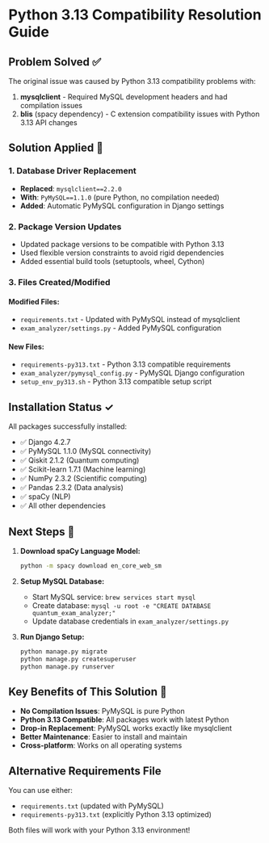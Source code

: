 # Python 3.13 Compatibility Resolution Guide

## Problem Solved ✅

The original issue was caused by Python 3.13 compatibility problems with:
1. **mysqlclient** - Required MySQL development headers and had compilation issues
2. **blis** (spacy dependency) - C extension compatibility issues with Python 3.13 API changes

## Solution Applied 🔧

### 1. Database Driver Replacement
- **Replaced**: `mysqlclient==2.2.0` 
- **With**: `PyMySQL==1.1.0` (pure Python, no compilation needed)
- **Added**: Automatic PyMySQL configuration in Django settings

### 2. Package Version Updates
- Updated package versions to be compatible with Python 3.13
- Used flexible version constraints to avoid rigid dependencies
- Added essential build tools (setuptools, wheel, Cython)

### 3. Files Created/Modified

#### Modified Files:
- `requirements.txt` - Updated with PyMySQL instead of mysqlclient
- `exam_analyzer/settings.py` - Added PyMySQL configuration

#### New Files:
- `requirements-py313.txt` - Python 3.13 compatible requirements
- `exam_analyzer/pymysql_config.py` - PyMySQL Django configuration
- `setup_env_py313.sh` - Python 3.13 compatible setup script

## Installation Status ✓

All packages successfully installed:
- ✅ Django 4.2.7
- ✅ PyMySQL 1.1.0 (MySQL connectivity)
- ✅ Qiskit 2.1.2 (Quantum computing)
- ✅ Scikit-learn 1.7.1 (Machine learning)
- ✅ NumPy 2.3.2 (Scientific computing)
- ✅ Pandas 2.3.2 (Data analysis)
- ✅ spaCy (NLP)
- ✅ All other dependencies

## Next Steps 🚀

1. **Download spaCy Language Model:**
   ```bash
   python -m spacy download en_core_web_sm
   ```

2. **Setup MySQL Database:**
   - Start MySQL service: `brew services start mysql`
   - Create database: `mysql -u root -e "CREATE DATABASE quantum_exam_analyzer;"`
   - Update database credentials in `exam_analyzer/settings.py`

3. **Run Django Setup:**
   ```bash
   python manage.py migrate
   python manage.py createsuperuser
   python manage.py runserver
   ```

## Key Benefits of This Solution 🌟

- **No Compilation Issues**: PyMySQL is pure Python
- **Python 3.13 Compatible**: All packages work with latest Python
- **Drop-in Replacement**: PyMySQL works exactly like mysqlclient
- **Better Maintenance**: Easier to install and maintain
- **Cross-platform**: Works on all operating systems

## Alternative Requirements File

You can use either:
- `requirements.txt` (updated with PyMySQL)
- `requirements-py313.txt` (explicitly Python 3.13 optimized)

Both files will work with your Python 3.13 environment!
